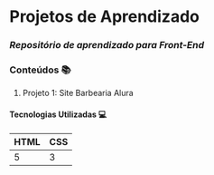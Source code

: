 # Projetos de Aprendizado

### _Repositório de aprendizado para Front-End_

### Conteúdos 📚

1. Projeto 1: Site Barbearia Alura

#### Tecnologias Utilizadas 💻

| HTML | CSS |
| ---- | --- |
| 5    | 3   |
